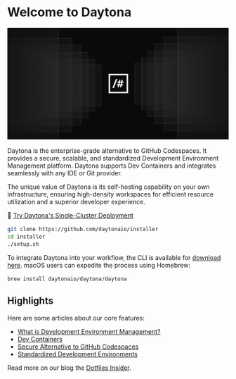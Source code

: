 # Welcome to Daytona

![Daytona Header](https://github.com/daytonaio/.github/blob/main/profile/readme_img.png)

Daytona is the enterprise-grade alternative to GitHub Codespaces. It provides a secure, scalable, and standardized Development Environment Management platform. Daytona supports Dev Containers and integrates seamlessly with any IDE or Git provider.

The unique value of Daytona is its self-hosting capability on your own infrastructure, ensuring high-density workspaces for efficient resource utilization and a superior developer experience.

🚀 [Try Daytona's Single-Cluster Deployment](https://github.com/daytonaio/installer)

```bash
git clone https://github.com/daytonaio/installer
cd installer
./setup.sh
```

To integrate Daytona into your workflow, the CLI is available for [download here](https://download.daytona.io/). macOS users can expedite the process using Homebrew:

```bash
brew install daytonaio/daytona/daytona
```

## Highlights

Here are some articles about our core features:

- [What is Development Environment Management?](https://www.daytona.io/dotfiles/clarifying-cloud-development)
- [Dev Containers](https://www.daytona.io/dotfiles/guide-create-devcontainer-json-file)
- [Secure Alternative to GitHub Codespaces](https://www.daytona.io/dotfiles/daytona-a-secure-alternative-to-github-codespaces)
- [Standardized Development Environments](https://www.daytona.io/dotfiles/embracing-standardized-development-environments)

Read more on our blog the [Dotfiles Insider](https://www.daytona.io/dotfiles/).
